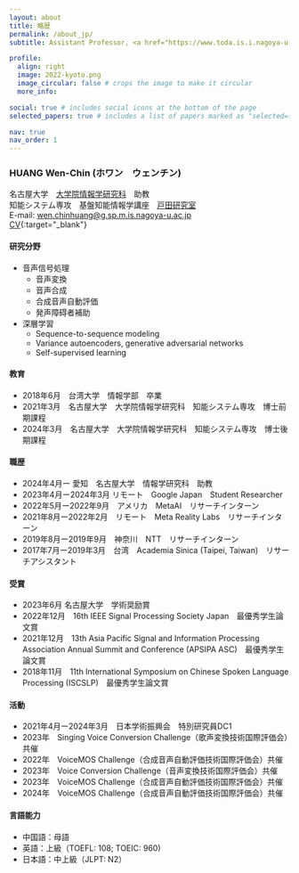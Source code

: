 ```yaml
---
layout: about
title: 略歴
permalink: /about_jp/
subtitle: Assistant Professor, <a href="https://www.toda.is.i.nagoya-u.ac.jp">Toda Laboratory</a>.<br>Graduate School of Informatics, Nagoya University.

profile:
  align: right
  image: 2022-kyoto.png
  image_circular: false # crops the image to make it circular
  more_info: 

social: true # includes social icons at the bottom of the page
selected_papers: true # includes a list of papers marked as "selected={true}"

nav: true
nav_order: 1
---
```


### HUANG Wen-Chin (ホワン　ウェンチン)
名古屋大学　[大学院情報学研究科](https://www.i.nagoya-u.ac.jp/graduate-school-of-informatics/)　助教  <br>
知能システム専攻　基盤知能情報学講座　[戸田研究室](https://www.toda.is.i.nagoya-u.ac.jp/index.html) <br>
E-mail: wen.chinhuang@g.sp.m.is.nagoya-u.ac.jp <br>
[CV](../assets/pdf/CV-wchuang.pdf){:target="_blank"}

#### 研究分野
- 音声信号処理
  - 音声変換
  - 音声合成
  - 合成音声自動評価
  - 発声障碍者補助
- 深層学習
  - Sequence-to-sequence modeling
  - Variance autoencoders, generative adversarial networks
  - Self-supervised learning

#### 教育
- 2018年6月　台湾大学　情報学部　卒業
- 2021年3月　名古屋大学　大学院情報学研究科　知能システム専攻　博士前期課程
- 2024年3月　名古屋大学　大学院情報学研究科　知能システム専攻　博士後期課程

#### 職歴
- 2024年4月ー           愛知　名古屋大学　情報学研究科　助教  
- 2023年4月ー2024年3月  リモート　Google Japan　Student Researcher
- 2022年5月ー2022年9月　アメリカ　MetaAI　リサーチインターン
- 2021年8月ー2022年2月　リモート　Meta Reality Labs　リサーチインターン
- 2019年8月ー2019年9月　神奈川　NTT　リサーチインターン
- 2017年7月ー2019年3月　台湾　Academia Sinica (Taipei, Taiwan)　リサーチアシスタント

#### 受賞
- 2023年6月   名古屋大学　学術奨励賞
- 2022年12月　16th IEEE Signal Processing Society Japan　最優秀学生論文賞
- 2021年12月　13th Asia Pacific Signal and Information Processing Association Annual Summit and Conference (APSIPA ASC)　最優秀学生論文賞
- 2018年11月　11th International Symposium on Chinese Spoken Language Processing (ISCSLP)　最優秀学生論文賞

#### 活動
- 2021年4月ー2024年3月　日本学術振興会　特別研究員DC1
- 2023年　Singing Voice Conversion Challenge（歌声変換技術国際評価会）共催
- 2022年　VoiceMOS Challenge（合成音声自動評価技術国際評価会）共催
- 2023年　Voice Conversion Challenge（音声変換技術国際評価会）共催
- 2023年　VoiceMOS Challenge（合成音声自動評価技術国際評価会）共催
- 2024年　VoiceMOS Challenge（合成音声自動評価技術国際評価会）共催

#### 言語能力
- 中国語：母語
- 英語：上級（TOEFL: 108; TOEIC: 960)
- 日本語：中上級（JLPT: N2）